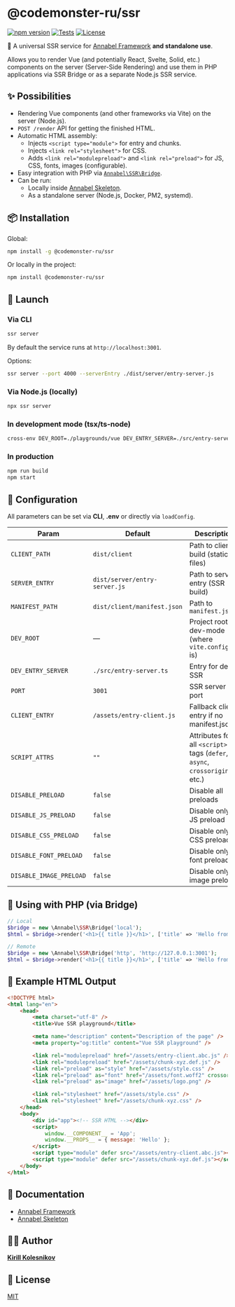 # @codemonster-ru/ssr

[![npm
version](https://img.shields.io/npm/v/@codemonster-ru/ssr.svg?style=flat-square)](https://www.npmjs.com/package/@codemonster-ru/ssr)
[![Tests](https://github.com/codemonster-ru/ssr/actions/workflows/tests.yml/badge.svg)](https://github.com/codemonster-ru/ssr/actions)
[![License](https://img.shields.io/npm/l/@codemonster-ru/ssr.svg?style=flat-square)](LICENSE)

🚀 A universal SSR service for [Annabel Framework](https://github.com/codemonster-ru/annabel) **and standalone use**.

Allows you to render Vue (and potentially React, Svelte, Solid, etc.) components on the server (Server-Side Rendering) and use them in PHP applications via SSR Bridge or as a separate Node.js SSR service.

## ✨ Possibilities

-   Rendering Vue components (and other frameworks via Vite) on the server (Node.js).
-   `POST /render` API for getting the finished HTML.
-   Automatic HTML assembly:
    -   Injects `<script type="module">` for entry and chunks.
    -   Injects `<link rel="stylesheet">` for CSS.
    -   Adds `<link rel="modulepreload">` and `<link rel="preload">` for JS, CSS, fonts, images (configurable).
-   Easy integration with PHP via [`Annabel\SSR\Bridge`](https://github.com/codemonster-ru/annabel).
-   Can be run:
    -   Locally inside [Annabel Skeleton](https://github.com/codemonster-ru/annabel-skeleton).
    -   As a standalone server (Node.js, Docker, PM2, systemd).

## 📦 Installation

Global:

```bash
npm install -g @codemonster-ru/ssr
```

Or locally in the project:

```bash
npm install @codemonster-ru/ssr
```

## 🚀 Launch

### Via CLI

```bash
ssr server
```

By default the service runs at `http://localhost:3001`.

Options:

```bash
ssr server --port 4000 --serverEntry ./dist/server/entry-server.js
```

### Via Node.js (locally)

```bash
npx ssr server
```

### In development mode (tsx/ts-node)

```bash
cross-env DEV_ROOT=./playgrounds/vue DEV_ENTRY_SERVER=./src/entry-server.ts tsx src/server.ts
```

### In production

```bash
npm run build
npm start
```

## 🔧 Configuration

All parameters can be set via **CLI**, **.env** or directly via `loadConfig`.

| Param                   | Default                       | Description                                                                |
| ----------------------- | ----------------------------- | -------------------------------------------------------------------------- |
| `CLIENT_PATH`           | `dist/client`                 | Path to client build (static files)                                        |
| `SERVER_ENTRY`          | `dist/server/entry-server.js` | Path to server entry (SSR build)                                           |
| `MANIFEST_PATH`         | `dist/client/manifest.json`   | Path to `manifest.json`                                                    |
| `DEV_ROOT`              | —                             | Project root for dev-mode (where `vite.config.ts` is)                      |
| `DEV_ENTRY_SERVER`      | `./src/entry-server.ts`       | Entry for dev SSR                                                          |
| `PORT`                  | `3001`                        | SSR server port                                                            |
| `CLIENT_ENTRY`          | `/assets/entry-client.js`     | Fallback client entry if no manifest.json                                  |
| `SCRIPT_ATTRS`          | `""`                          | Attributes for all `<script>` tags (`defer`, `async`, `crossorigin`, etc.) |
| `DISABLE_PRELOAD`       | `false`                       | Disable all preloads                                                       |
| `DISABLE_JS_PRELOAD`    | `false`                       | Disable only JS preload                                                    |
| `DISABLE_CSS_PRELOAD`   | `false`                       | Disable only CSS preload                                                   |
| `DISABLE_FONT_PRELOAD`  | `false`                       | Disable only font preload                                                  |
| `DISABLE_IMAGE_PRELOAD` | `false`                       | Disable only image preload                                                 |

## 🔗 Using with PHP (via Bridge)

```php
// Local
$bridge = new \Annabel\SSR\Bridge('local');
$html = $bridge->render('<h1>{{ title }}</h1>', ['title' => 'Hello from PHP']);

// Remote
$bridge = new \Annabel\SSR\Bridge('http', 'http://127.0.0.1:3001');
$html = $bridge->render('<h1>{{ title }}</h1>', ['title' => 'Hello from PHP']);
```

## 📑 Example HTML Output

```html
<!DOCTYPE html>
<html lang="en">
    <head>
        <meta charset="utf-8" />
        <title>Vue SSR playground</title>

        <meta name="description" content="Description of the page" />
        <meta property="og:title" content="Vue SSR playground" />

        <link rel="modulepreload" href="/assets/entry-client.abc.js" />
        <link rel="modulepreload" href="/assets/chunk-xyz.def.js" />
        <link rel="preload" as="style" href="/assets/style.css" />
        <link rel="preload" as="font" href="/assets/font.woff2" crossorigin />
        <link rel="preload" as="image" href="/assets/logo.png" />

        <link rel="stylesheet" href="/assets/style.css" />
        <link rel="stylesheet" href="/assets/chunk-xyz.css" />
    </head>
    <body>
        <div id="app"><!-- SSR HTML --></div>
        <script>
            window.__COMPONENT__ = 'App';
            window.__PROPS__ = { message: 'Hello' };
        </script>
        <script type="module" defer src="/assets/entry-client.abc.js"></script>
        <script type="module" defer src="/assets/chunk-xyz.def.js"></script>
    </body>
</html>
```

## 📖 Documentation

-   [Annabel Framework](https://github.com/codemonster-ru/annabel)
-   [Annabel Skeleton](https://github.com/codemonster-ru/annabel-skeleton)

## 👨‍💻 Author

[**Kirill Kolesnikov**](https://github.com/KolesnikovKirill)

## 📜 License

[MIT](https://github.com/codemonster-ru/ssr/blob/main/LICENSE)
